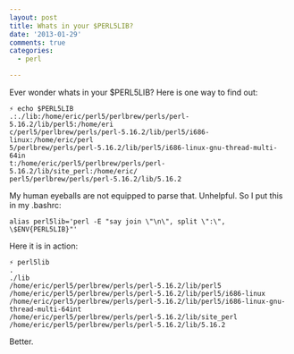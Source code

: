 ```yaml
---
layout: post
title: Whats in your $PERL5LIB?
date: '2013-01-29'
comments: true
categories:
  - perl

---
```


Ever wonder whats in your $PERL5LIB?  Here is one way to find out:

    ⚡ echo $PERL5LIB
    .:./lib:/home/eric/perl5/perlbrew/perls/perl-5.16.2/lib/perl5:/home/eri
    c/perl5/perlbrew/perls/perl-5.16.2/lib/perl5/i686-linux:/home/eric/perl
    5/perlbrew/perls/perl-5.16.2/lib/perl5/i686-linux-gnu-thread-multi-64in
    t:/home/eric/perl5/perlbrew/perls/perl-5.16.2/lib/site_perl:/home/eric/
    perl5/perlbrew/perls/perl-5.16.2/lib/5.16.2
 
My human eyeballs are not equipped to parse that.  Unhelpful.  So I put this in
my .bashrc:

    alias perl5lib='perl -E "say join \"\n\", split \":\", \$ENV{PERL5LIB}"'

Here it is in action:

    ⚡ perl5lib
    .
    ./lib
    /home/eric/perl5/perlbrew/perls/perl-5.16.2/lib/perl5
    /home/eric/perl5/perlbrew/perls/perl-5.16.2/lib/perl5/i686-linux
    /home/eric/perl5/perlbrew/perls/perl-5.16.2/lib/perl5/i686-linux-gnu-thread-multi-64int
    /home/eric/perl5/perlbrew/perls/perl-5.16.2/lib/site_perl
    /home/eric/perl5/perlbrew/perls/perl-5.16.2/lib/5.16.2
    
Better.
